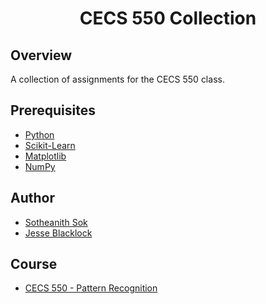 <h1 align="center" style="border: none">CECS 550 Collection</h1>

## Overview
A collection of assignments for the CECS 550 class.

## Prerequisites
 - [Python](https://www.python.org/)
 - [Scikit-Learn](https://scikit-learn.org/stable/)
 - [Matplotlib](https://matplotlib.org/)
 - [NumPy](https://numpy.org/)

## Author
 - [Sotheanith Sok](https://github.com/sotheanith)
 - [Jesse Blacklock](https://github.com/jblacklock)

## Course
 - [CECS 550 - Pattern Recognition](http://catalog.csulb.edu/preview_course_nopop.php?catoid=5&coid=40040)
